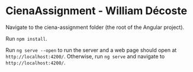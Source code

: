 # CienaAssignment - William Décoste

Navigate to the ciena-assignment folder (the root of the Angular project).

Run `npm install`.

Run `ng serve --open` to run the server and a web page should open at `http://localhost:4200/`.
Otherwise, run `ng serve` and navigate to `http://localhost:4200/`.
